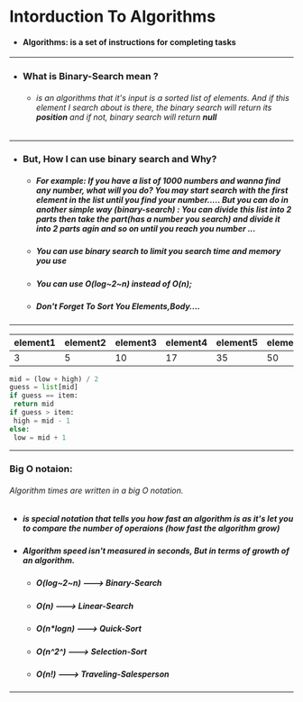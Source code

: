 # Intorduction To Algorithms

* #### Algorithms: is a set of instructions for completing tasks

-------

* ### What is Binary-Search mean ?
  * ###### is an algorithms that it's input is a sorted list of elements. And if this element I search about is there, the binary search will return its **position** and if not, binary search will return **null**  

-------
* ### But, How I can use binary search and Why?
  * ##### For example: If you have a list of 1000 numbers and wanna find any number, what will you do? You may start search with the first element in the list until you find your number..... But you can do in another simple way (binary-search) : You can divide this list into 2 parts then take the part(has a number you search) and divide it into 2 parts agin and so on until you reach you number ...
  * ##### You can use binary search to limit you search time and memory you use 
  * ##### You can use O(log~2~n) instead of O(n); 
  * ##### Don't Forget To Sort You Elements,Body....
  
 --------

|element1|element2|element3|element4|element5|element6|element7|element8|element9|element10|element..n|
|---|---|---|---|---|---|---|---|---|---|---|
|3|5|10|17|35|50|74|79|120|138|200|

```python
mid = (low + high) / 2 
guess = list[mid]
if guess == item:
 return mid
if guess > item: 
 high = mid - 1
else: 
 low = mid + 1
```
---

### Big O notaion:
###### Algorithm times are written in a big O notation.
* ##### is special notation that tells you how fast an algorithm is as it's let you to compare the number of operaions (how fast the algorithm grow)
* ##### Algorithm speed isn't measured in seconds, But in terms of growth of an algorithm.
  * ##### O(log~2~n) ---> Binary-Search
  * ##### O(n) ---> Linear-Search
  * ##### O(n*logn) ---> Quick-Sort
  * ##### O(n^2^) ---> Selection-Sort
  * ##### O(n!) ---> Traveling-Salesperson

---
